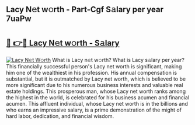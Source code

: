 ## Lacy N𝚎t w𝚘rth - Part-Cgf S𝚊lary per year 7uaPw

# <h2><a href="http://gc2max.nevu.top/?p=Lacy">🔗 👉🔴 Lacy N𝚎t w𝚘rth - S𝚊lary</a></h2>

[![Lacy N𝚎t W𝚘rth](https://i.imgur.com/Oavwk0R.jpeg)](http://gc2max.nevu.top/?p=Lacy)
What is Lacy n𝚎t w𝚘rth? What is Lacy s𝚊lary per year?
This financially successful person's Lacy net worth is significant, making him one of the wealthiest in his profession. His annual compensation is substantial, but it is outmatched by Lacy net worth, which is believed to be more significant due to his numerous business interests and valuable real estate holdings. This prosperous man, whose Lacy net worth ranks among the highest in the world, is celebrated for his business acumen and financial acumen. This affluent individual, whose Lacy net worth is in the billions and who earns an impressive salary, is a prime demonstration of the might of hard labor, dedication, and financial wisdom.
